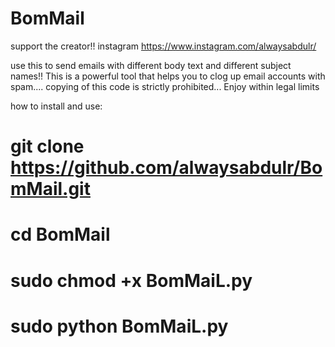 # BomMail

support the creator!! instagram https://www.instagram.com/alwaysabdulr/

use this to send emails with different body text and different subject names!! 
This is a powerful tool that helps you to clog up email accounts with spam.... 
copying of this code is strictly prohibited... 
Enjoy within legal limits

how to install and use:

# git clone https://github.com/alwaysabdulr/BomMail.git 
# cd BomMail 
# sudo chmod +x BomMaiL.py 
# sudo python BomMaiL.py
